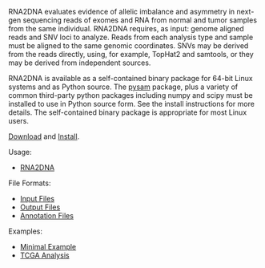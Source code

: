 
RNA2DNA evaluates evidence of allelic imbalance and asymmetry in next-gen
sequencing reads of exomes and RNA from normal and tumor samples from
the same individual. RNA2DNA requires, as input: genome aligned reads
and SNV loci to analyze. Reads from each analysis type and sample must
be aligned to the same genomic coordinates. SNVs may be derived from
the reads directly, using, for example, TopHat2 and samtools, or they
may be derived from independent sources.

RNA2DNA is available as a self-contained binary package for 64-bit Linux
systems and as Python source. The
[pysam](https://github.com/pysam-developers/pysam) package, plus a variety of common third-party python packages  including numpy and scipy must be
installed to use in Python source form. See the install instructions for
more details. The self-contained binary package is appropriate for most
Linux users.

[Download](https://github.com/HorvathLab/NGS/releases/) and [Install](docs/Installation.md).

Usage:
* [RNA2DNA](docs/Usage.md)

File Formats:
* [Input Files](docs/InputFiles.md)
* [Output Files](docs/OutputFiles.md)
* [Annotation Files](docs/AnnotationFiles.md)

Examples:
* [Minimal Example](docs/ExampleAnalysis.md)
* [TCGA Analysis](docs/TCGAExampleAnalysis.md)
